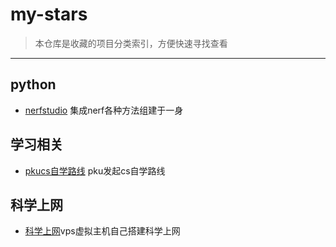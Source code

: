 # my-stars
>  本仓库是收藏的项目分类索引，方便快速寻找查看

---



## python

- [nerfstudio](https://github.com/nerfstudio-project/nerfstudio) 集成nerf各种方法组建于一身

## 学习相关

- [pkucs自学路线](https://github.com/PKUFlyingPig/cs-self-learning) pku发起cs自学路线

## 科学上网

- [科学上网](http://www.baidu.com)vps虚拟主机自己搭建科学上网
